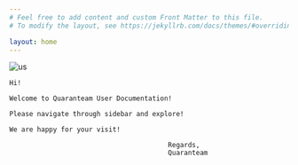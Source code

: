 ```yaml
---
# Feel free to add content and custom Front Matter to this file.
# To modify the layout, see https://jekyllrb.com/docs/themes/#overriding-theme-defaults

layout: home
---
```


![us](../img/us.jpg)


    Hi!

    Welcome to Quaranteam User Documentation!

    Please navigate through sidebar and explore!

    We are happy for your visit!

                                            Regards,
                                            Quaranteam
